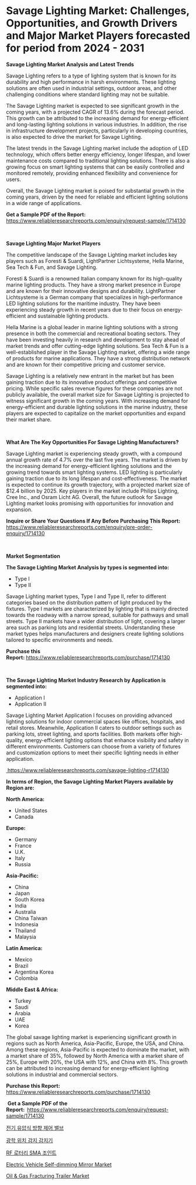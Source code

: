 <p><h1>Savage Lighting Market: Challenges, Opportunities, and Growth Drivers and Major Market Players forecasted for period from 2024 - 2031</h1></p><p><strong>Savage Lighting Market Analysis and Latest Trends</strong></p>
<p><p>Savage Lighting refers to a type of lighting system that is known for its durability and high performance in harsh environments. These lighting solutions are often used in industrial settings, outdoor areas, and other challenging conditions where standard lighting may not be suitable.</p><p>The Savage Lighting market is expected to see significant growth in the coming years, with a projected CAGR of 13.6% during the forecast period. This growth can be attributed to the increasing demand for energy-efficient and long-lasting lighting solutions in various industries. In addition, the rise in infrastructure development projects, particularly in developing countries, is also expected to drive the market for Savage Lighting.</p><p>The latest trends in the Savage Lighting market include the adoption of LED technology, which offers better energy efficiency, longer lifespan, and lower maintenance costs compared to traditional lighting solutions. There is also a growing focus on smart lighting systems that can be easily controlled and monitored remotely, providing enhanced flexibility and convenience for users.</p><p>Overall, the Savage Lighting market is poised for substantial growth in the coming years, driven by the need for reliable and efficient lighting solutions in a wide range of applications.</p></p>
<p><strong>Get a Sample PDF of the Report:&nbsp;</strong> <a href="https://www.reliableresearchreports.com/enquiry/request-sample/1714130">https://www.reliableresearchreports.com/enquiry/request-sample/1714130</a></p>
<p>&nbsp;</p>
<p><strong>Savage Lighting Major Market Players</strong></p>
<p><p>The competitive landscape of the Savage Lighting market includes key players such as Foresti & Suardi, LightPartner Lichtsysteme, Hella Marine, Sea Tech & Fun, and Savage Lighting. </p><p>Foresti & Suardi is a renowned Italian company known for its high-quality marine lighting products. They have a strong market presence in Europe and are known for their innovative designs and durability. LightPartner Lichtsysteme is a German company that specializes in high-performance LED lighting solutions for the maritime industry. They have been experiencing steady growth in recent years due to their focus on energy-efficient and sustainable lighting products. </p><p>Hella Marine is a global leader in marine lighting solutions with a strong presence in both the commercial and recreational boating sectors. They have been investing heavily in research and development to stay ahead of market trends and offer cutting-edge lighting solutions. Sea Tech & Fun is a well-established player in the Savage Lighting market, offering a wide range of products for marine applications. They have a strong distribution network and are known for their competitive pricing and customer service. </p><p>Savage Lighting is a relatively new entrant in the market but has been gaining traction due to its innovative product offerings and competitive pricing. While specific sales revenue figures for these companies are not publicly available, the overall market size for Savage Lighting is projected to witness significant growth in the coming years. With increasing demand for energy-efficient and durable lighting solutions in the marine industry, these players are expected to capitalize on the market opportunities and expand their market share.</p></p>
<p>&nbsp;</p>
<p><strong>What Are The Key Opportunities For Savage Lighting Manufacturers?</strong></p>
<p><p>Savage Lighting market is experiencing steady growth, with a compound annual growth rate of 4.7% over the last five years. The market is driven by the increasing demand for energy-efficient lighting solutions and the growing trend towards smart lighting systems. LED lighting is particularly gaining traction due to its long lifespan and cost-effectiveness. The market is expected to continue its growth trajectory, with a projected market size of $12.4 billion by 2025. Key players in the market include Philips Lighting, Cree Inc., and Osram Licht AG. Overall, the future outlook for Savage Lighting market looks promising with opportunities for innovation and expansion.</p></p>
<p><strong>Inquire or Share Your Questions If Any Before Purchasing This Report:</strong> <a href="https://www.reliableresearchreports.com/enquiry/pre-order-enquiry/1714130">https://www.reliableresearchreports.com/enquiry/pre-order-enquiry/1714130</a></p>
<p>&nbsp;</p>
<p><strong>Market Segmentation</strong></p>
<p><strong>The Savage Lighting Market Analysis by types is segmented into:</strong></p>
<p><ul><li>Type I</li><li>Type II</li></ul></p>
<p><p>Savage Lighting market types, Type I and Type II, refer to different categories based on the distribution pattern of light produced by the fixtures. Type I markets are characterized by lighting that is mainly directed towards the roadway with a narrow spread, suitable for pathways and small streets. Type II markets have a wider distribution of light, covering a larger area such as parking lots and residential streets. Understanding these market types helps manufacturers and designers create lighting solutions tailored to specific environments and needs.</p></p>
<p><strong>Purchase this Report:&nbsp;</strong><a href="https://www.reliableresearchreports.com/purchase/1714130">https://www.reliableresearchreports.com/purchase/1714130</a></p>
<p>&nbsp;</p>
<p><strong>The Savage Lighting Market Industry Research by Application is segmented into:</strong></p>
<p><ul><li>Application I</li><li>Application II</li></ul></p>
<p><p>Savage Lighting Market Application I focuses on providing advanced lighting solutions for indoor commercial spaces like offices, hospitals, and retail stores. Meanwhile, Application II caters to outdoor settings such as parking lots, street lighting, and sports facilities. Both markets offer high-quality, energy-efficient lighting options that enhance visibility and safety in different environments. Customers can choose from a variety of fixtures and customization options to meet their specific lighting needs in either application.</p></p>
<p><a href="https://www.reliableresearchreports.com/savage-lighting-r1714130">&nbsp;https://www.reliableresearchreports.com/savage-lighting-r1714130</a></p>
<p><strong>In terms of Region, the Savage Lighting Market Players available by Region are:</strong></p>
<p>
    <p> <strong> North America: </strong>
        <ul>
            <li>United States</li>
            <li>Canada</li>
        </ul>
        </p> 
    <p> <strong> Europe: </strong>
        <ul>
            <li>Germany</li>
            <li>France</li>
            <li>U.K.</li>
            <li>Italy</li>
            <li>Russia</li>
        </ul>
        </p> 
    <p> <strong> Asia-Pacific: </strong>
        <ul>
            <li>China</li>
            <li>Japan</li>
            <li>South Korea</li>
            <li>India</li>
            <li>Australia</li>
            <li>China Taiwan</li>
            <li>Indonesia</li>
            <li>Thailand</li>
            <li>Malaysia</li>
        </ul>
        </p> 
    <p> <strong> Latin America: </strong>
        <ul>
            <li>Mexico</li>
            <li>Brazil</li>
            <li>Argentina Korea</li>
            <li>Colombia</li>
        </ul>
        </p> 
    <p> <strong> Middle East & Africa: </strong>
        <ul>
            <li>Turkey</li>
            <li>Saudi</li>
            <li>Arabia</li>
            <li>UAE</li>
            <li>Korea</li>
        </ul>
    </p>
    </p>
<p><p>The global savage lighting market is experiencing significant growth in regions such as North America, Asia-Pacific, Europe, the USA, and China. Among these regions, Asia-Pacific is expected to dominate the market, with a market share of 35%, followed by North America with a market share of 25%, Europe with 20%, the USA with 12%, and China with 8%. This growth can be attributed to increasing demand for energy-efficient lighting solutions in industrial and commercial sectors.</p></p>
<p><strong>Purchase this Report: </strong><a href="https://www.reliableresearchreports.com/purchase/1714130">https://www.reliableresearchreports.com/purchase/1714130</a></p>
<p>&nbsp;<strong>Get a Sample PDF of the Report:&nbsp;&nbsp;</strong><a href="https://www.reliableresearchreports.com/enquiry/request-sample/1714130">https://www.reliableresearchreports.com/enquiry/request-sample/1714130</a></p>
<p><strong></strong></p>
<p><p><a href="https://github.com/lzrvbyqzftro57/Market-Research-Report-List-2/blob/main/3265430110788.md">전기 유압식 방향 제어 밸브</a></p><p><a href="https://github.com/nigaleamar09/Market-Research-Report-List-1/blob/main/9028186124060.md">광학 위치 감지 감지기</a></p><p><a href="https://medium.com/@fosterfahey1971/rf-%EB%A1%9C%ED%84%B0%EB%A6%AC-sma-%EC%A1%B0%EC%9D%B8%ED%8A%B8-%EC%8B%9C%EC%9E%A5%EC%97%90-%EB%8C%80%ED%95%9C-%EC%8B%AC%EC%B8%B5-%EC%A1%B0%EC%82%AC-%EC%B6%94%EC%84%B8-%EC%8B%9C%EC%9E%A5-%EC%84%B8%EB%B6%84%ED%99%94-%EB%B0%8F-%EA%B2%BD%EC%9F%81-%EB%B6%84%EC%84%9D-75ef1d71efd3">RF 로터리 SMA 조인트</a></p><p><a href="https://github.com/nathandecarvalho/Market-Research-Report-List-3/blob/main/electric-vehicle-self-dimming-mirror-market.md">Electric Vehicle Self-dimming Mirror Market</a></p><p><a href="https://github.com/kosella/Market-Research-Report-List-3/blob/main/oil-gas-fracturing-trailer-market.md">Oil & Gas Fracturing Trailer Market</a></p></p>